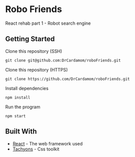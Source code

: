 # Robo Friends

React rehab part 1 - Robot search engine

## Getting Started

Clone this repository (SSH)
```
git clone git@github.com:DrCardamom/roboFriends.git
```

Clone this repository (HTTPS)
```
git clone https://github.com/DrCardamom/roboFriends.git
```

Install dependencies
```
npm install 
```

Run the program
```
npm start
```


## Built With

* [React](http://www.dropwizard.io/1.0.2/docs/) - The web framework used
* [Tachyons](https://tachyons.io/) - Css toolkit
